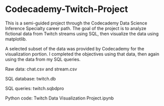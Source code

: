 # Codecademy-Twitch-Project

This is a semi-guided project through the Codecademy Data Science Inference Specialty career path. The goal of the project is to analyze fictional data from Twitch streams using SQL, then visualize the data using matplotlib. 

A selected subset of the data was provided by Codecademy for the visualization portion. I completed the objectives using that data, then again using the data from my SQL queries.

Raw data: chat.csv and stream.csv

SQL database: twitch.db

SQL queries: twitch.sqbdpro

Python code: Twitch Data Visualization Project.ipynb

